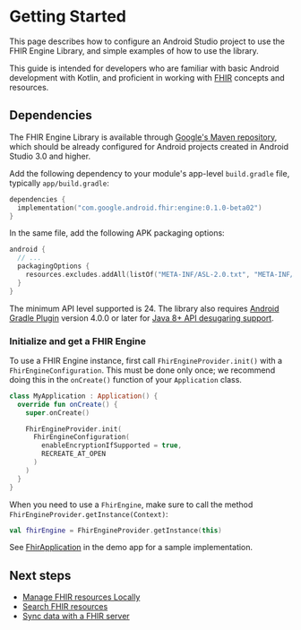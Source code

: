 # Getting Started

This page describes how to configure an Android Studio project to use the FHIR Engine Library, and simple examples of how to use the library.

This guide is intended for developers who are familiar with basic Android development with Kotlin, and proficient in working with [FHIR](http://hl7.org/fhir/) concepts and resources.

## Dependencies

The FHIR Engine Library is available through [Google's Maven repository](https://maven.google.com/web/index.html), which should be already configured for Android projects created in Android Studio 3.0 and higher.

Add the following dependency to your module's app-level `build.gradle` file, typically `app/build.gradle`:

```kotlin
dependencies {
  implementation("com.google.android.fhir:engine:0.1.0-beta02")
}
```

In the same file, add the following APK packaging options:

```kotlin
android {
  // ...
  packagingOptions {
    resources.excludes.addAll(listOf("META-INF/ASL-2.0.txt", "META-INF/LGPL-3.0.txt"))
  }
}
```

The minimum API level supported is 24. The library also requires [Android Gradle Plugin](https://developer.android.com/studio/releases/gradle-plugin)
version 4.0.0 or later for [Java 8+ API desugaring support](https://developer.android.com/studio/write/java8-support#library-desugaring).

### Initialize and get a FHIR Engine

To use a FHIR Engine instance, first call `FhirEngineProvider.init()` with a `FhirEngineConfiguration`. This must be done only once; we recommend doing this in the `onCreate()` function of your `Application` class.

```kotlin
class MyApplication : Application() {
  override fun onCreate() {
    super.onCreate()

    FhirEngineProvider.init(
      FhirEngineConfiguration(
        enableEncryptionIfSupported = true,
        RECREATE_AT_OPEN
      )
    )
  }
}
```

When you need to use a `FhirEngine`, make sure to call the method `FhirEngineProvider.getInstance(Context)`:

```kotlin
val fhirEngine = FhirEngineProvider.getInstance(this)
```

See [FhirApplication](https://github.com/google/android-fhir/blob/master/demo/src/main/java/com/google/android/fhir/demo/FhirApplication.kt) in the demo app for a sample implementation.

## Next steps

* [Manage FHIR resources Locally](Manage-FHIR-resources-locally.md)
* [Search FHIR resources](Search-FHIR-resources.md)
* [Sync data with a FHIR server](Sync-data-with-FHIR-server.md)
